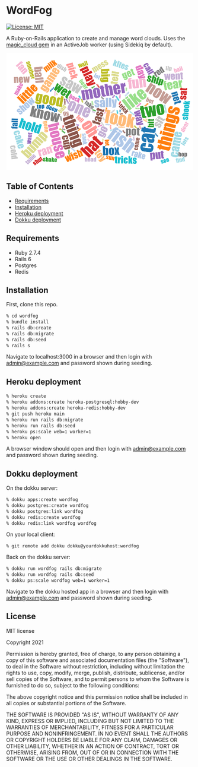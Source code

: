 # WordFog

[![License: MIT](https://img.shields.io/badge/License-MIT-yellow.svg)](https://opensource.org/licenses/MIT)

A Ruby-on-Rails application to create and manage word clouds.  Uses the [magic_cloud gem](https://github.com/zverok/magic_cloud) in an ActiveJob worker (using Sidekiq by default).

![Alt text](public/magic_cloud_sample.png "Cat in the hat")

## Table of Contents

* [Requirements](/#requirements)
* [Installation](/#installation)
* [Heroku deployment](#herokudeployment)
* [Dokku deployment](#dokkudeployment)

## Requirements

* Ruby 2.7.4
* Rails 6
* Postgres
* Redis

## Installation

First, clone this repo.

```shell
% cd wordfog
% bundle install
% rails db:create
% rails db:migrate
% rails db:seed
% rails s
```

Navigate to localhost:3000 in a browser and then login with admin@example.com and password shown during seeding.

## Heroku deployment

```shell
% heroku create
% heroku addons:create heroku-postgresql:hobby-dev
% heroku addons:create heroku-redis:hobby-dev
% git push heroku main
% heroku run rails db:migrate
% heroku run rails db:seed
% heroku ps:scale web=1 worker=1
% heroku open
```

A browser window should open and then login with admin@example.com and password shown during seeding.

## Dokku deployment

On the dokku server:

```shell
% dokku apps:create wordfog
% dokku postgres:create wordfog
% dokku postgres:link wordfog
% dokku redis:create wordfog
% dokku redis:link wordfog wordfog
```

On your local client:

```shell
% git remote add dokku dokku@yourdokkuhost:wordfog
```

Back on the dokku server:

```shell
% dokku run wordfog rails db:migrate
% dokku run wordfog rails db:seed
% dokku ps:scale wordfog web=1 worker=1
```

Navigate to the dokku hosted app in a browser and then login with admin@example.com and password shown during seeding.

## License

MIT license

Copyright 2021

Permission is hereby granted, free of charge, to any person obtaining a copy of this software and associated documentation files (the "Software"), to deal in the Software without restriction, including without limitation the rights to use, copy, modify, merge, publish, distribute, sublicense, and/or sell copies of the Software, and to permit persons to whom the Software is furnished to do so, subject to the following conditions:

The above copyright notice and this permission notice shall be included in all copies or substantial portions of the Software.

THE SOFTWARE IS PROVIDED "AS IS", WITHOUT WARRANTY OF ANY KIND, EXPRESS OR IMPLIED, INCLUDING BUT NOT LIMITED TO THE WARRANTIES OF MERCHANTABILITY, FITNESS FOR A PARTICULAR PURPOSE AND NONINFRINGEMENT. IN NO EVENT SHALL THE AUTHORS OR COPYRIGHT HOLDERS BE LIABLE FOR ANY CLAIM, DAMAGES OR OTHER LIABILITY, WHETHER IN AN ACTION OF CONTRACT, TORT OR OTHERWISE, ARISING FROM, OUT OF OR IN CONNECTION WITH THE SOFTWARE OR THE USE OR OTHER DEALINGS IN THE SOFTWARE.
